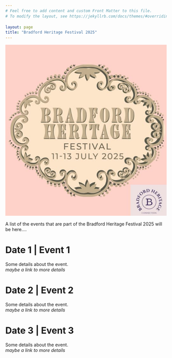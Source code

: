 ```yaml
---
# Feel free to add content and custom Front Matter to this file.
# To modify the layout, see https://jekyllrb.com/docs/themes/#overriding-theme-defaults

layout: page
title: "Bradford Heritage Festival 2025"
---
```

![heritage festival 2025 logo](images/heritage-festival.png)

A list of the events that are part of the Bradford Heritage Festival 2025 will be here....

# Date 1 | Event 1
Some details about the event.  
*maybe a link to more details*

# Date 2 | Event 2
Some details about the event.  
*maybe a link to more details*

# Date 3 | Event 3
Some details about the event.  
*maybe a link to more details*

